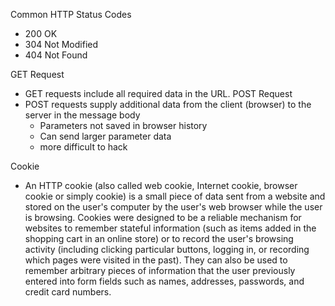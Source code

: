 Common HTTP Status Codes
- 200 OK
- 304 Not Modified
- 404 Not Found

GET Request
- GET requests include all required data in the URL.
POST Request
- POST requests supply additional data from the client (browser) to the server in the message body
    + Parameters not saved in browser history
    + Can send larger parameter data
    + more difficult to hack

Cookie
- An HTTP cookie (also called web cookie, Internet cookie, browser cookie or simply cookie) is a small piece of data sent from a website and stored on the user's computer by the user's web browser while the user is browsing. Cookies were designed to be a reliable mechanism for websites to remember stateful information (such as items added in the shopping cart in an online store) or to record the user's browsing activity (including clicking particular buttons, logging in, or recording which pages were visited in the past). They can also be used to remember arbitrary pieces of information that the user previously entered into form fields such as names, addresses, passwords, and credit card numbers. 